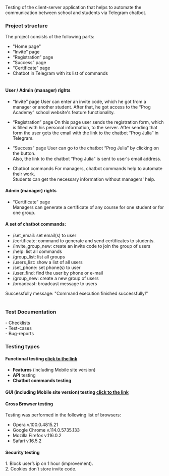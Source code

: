 Testing of the client-server application that helps to automate the communication between school and students via Telegram chatbot.

<h3>Project structure</h3>
The project consists of the following parts:<br>

- "Home page"<br>
- “Invite” page<br>
- “Registration” page<br>
- “Success” page<br>
- “Certificate” page<br>
- Сhatbot in Telegram with its list of commands<br><br>

<h4>User / Admin (manager) rights</h4>

- “Invite” page
User can enter an invite code, which he got from a manager or another student. After that, he got access to the “Prog Academy” school website's feature functionality.

- “Registration” page
On this page user sends the registration form, which is filled with his personal information, to the server. After sending that form the user gets the email with the link to the chatbot “Prog Julia” in Telegram. <br>

- “Success” page
User can go to the chatbot “Prog Julia” by clicking on the button. <br>
Also, the link to the chatbot “Prog Julia” is sent to user's email address. <br>

- Chatbot commands
For managers, chatbot commands help to automate their work. <br>
Students can get the necessary information without managers' help.

<h4>Admin (manager) rights</h4>

- “Certificate” page<br>
Managers can generate a certificate of any course for one student or for one group.  <br>

<h4>A set of chatbot commands:</h4>

- /set_email: set email(s) to user<br>
- /certificate: command to generate and send certificates to students.<br>
- /invite_group_new: create an invite code to join the group of users<br>
- /help: list all commands<br>
- /group_list: list all groups<br>
- /users_list: show a list of all users<br>
- /set_phone: set phone(s) to user<br>
- /user_find: find the user by phone or e-mail<br>
- /group_new: create a new group of users<br>
- /broadcast: broadcast message to users<br>

Successfully message: "Command execution finished successfully!"<br><br>

<h3>Test Documentation</h3>
- Checklists<br>
- Test-cases<br>
- Bug-reports<br>

<h3>Testing types</h3>
<h4><strong>Functional</strong> testing <a href="https://github.com/NikUrs/NikolayUrsalov/blob/main/INTERNSHIP%20-%20Prog%20Academy/Functional/Readme.md">click to the link</a></h4> 

- <strong>Features</strong> (including Mobile site version)<br>
- <strong>API</strong> testing<br>
- <strong>Chatbot commands testing</strong><br>
<h4><strong>GUI</strong> (including Mobile site version) testing <a href="https://github.com/NikUrs/NikolayUrsalov/blob/main/INTERNSHIP%20-%20Prog%20Academy/GUI/Check%20list%20%2B%20Bug%20reports.md">click to the link</a></h4>

<h4><strong>Cross Browser</strong> testing</h4>
Testing was performed in the following list of browsers:<br>

- Opera v.100.0.4815.21<br>
- Google Chrome v.114.0.5735.133<br>
- Mozilla Firefox v.116.0.2<br>
- Safari v.16.5.2<br>

<h4><strong>Security</strong> testing</h4>
1. Block user’s ip on 1 hour (improvement).<br>
2. Cookies don’t store invite code.<br><br>








